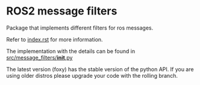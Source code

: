 # ROS2 message filters
Package that implements different filters for ros messages.

Refer to [index.rst](index.rst) for more information.

The implementation with the details can be found in [src/message_filters/__init__.py](src/message_filters/__init__.py)

The latest version (foxy) has the stable version of the python API. If you are using older distros please upgrade your code with the rolling branch.